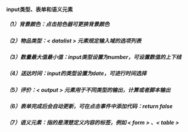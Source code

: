 #### input类型、表单和语义元素

##### （1）背景颜色：点击拾色器可更换背景颜色

##### （2）物品类型：< datalist > 元素规定输入域的选项列表

##### （3）数量最大值最小值：input类型设置为number，可设置数值的上下线

##### （4）送达时间：input的类型设置为date，可进行时间选择

##### （5）评价：< output > 元素用于不同类型的输出，计算或者脚本输出

##### （6）表单完成后会自动更新，可在点击事件中添加代码：return false

##### （7）语义元素：指的是清楚定义内容的标签，例如 < form > 、< table >